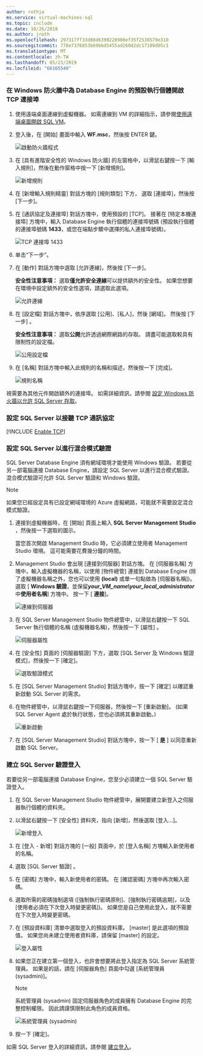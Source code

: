 ```yaml
---
author: rothja
ms.service: virtual-machines-sql
ms.topic: include
ms.date: 10/26/2018
ms.author: jroth
ms.openlocfilehash: 297317ff33d88d6390220980ef35f2538579e310
ms.sourcegitcommit: 778e7376853b69bbd5455ad260d2dc17109d05c1
ms.translationtype: MT
ms.contentlocale: zh-TW
ms.lasthandoff: 05/23/2019
ms.locfileid: "66165540"
---
```

### <a name="open-tcp-ports-in-the-windows-firewall-for-the-default-instance-of-the-database-engine"></a>在 Windows 防火牆中為 Database Engine 的預設執行個體開啟 TCP 連接埠
1. 使用遠端桌面連線到虛擬機器。 如需連線到 VM 的詳細指示，請參閱[使用遠端桌面開啟 SQL VM](../articles/virtual-machines/windows/sql/virtual-machines-windows-portal-sql-server-provision.md#remotedesktop)。
2. 登入後，在 [開始] 畫面中輸入 **WF.msc**，然後按 ENTER 鍵。
   
    ![啟動防火牆程式](./media/virtual-machines-sql-server-connection-steps/12Open-WF.png)
3. 在 [具有進階安全性的 Windows 防火牆] 的左窗格中，以滑鼠右鍵按一下 [輸入規則]，然後在動作窗格中按一下 [新增規則]。
   
    ![新增規則](./media/virtual-machines-sql-server-connection-steps/13New-FW-Rule.png)
4. 在 [新增輸入規則精靈] 對話方塊的 [規則類型] 下方， 選取 [連接埠]，然後按 [下一步]。
5. 在 [通訊協定及連接埠] 對話方塊中，使用預設的 [TCP]。 接著在 [特定本機連接埠] 方塊中，輸入 Database Engine 執行個體的連接埠號碼 (預設執行個體的連接埠號碼 **1433**，或您在端點步驟中選擇的私人連接埠號碼)。
   
    ![TCP 連接埠 1433](./media/virtual-machines-sql-server-connection-steps/14Port-1433.png)
6. 单击“下一步”。
7. 在 [動作] 對話方塊中選取 [允許連線]，然後按 [下一步]。
   
    **安全性注意事項：** 選取**僅允許安全連線**可以提供額外的安全性。 如果您想要在環境中設定額外的安全性選項，請選取此選項。
   
    ![允許連線](./media/virtual-machines-sql-server-connection-steps/15Allow-Connection.png)
8. 在 [設定檔] 對話方塊中，依序選取 [公用]、[私人]，然後 [網域]。 然後按 [下一步] 。
   
    **安全性注意事項：** 選取**公開**允許透過網際網路的存取。 請盡可能選取較具有限制性的設定檔。
   
    ![公用設定檔](./media/virtual-machines-sql-server-connection-steps/16Public-Private-Domain-Profile.png)
9. 在 [名稱] 對話方塊中輸入此規則的名稱和描述，然後按一下 [完成]。
   
    ![規則名稱](./media/virtual-machines-sql-server-connection-steps/17Rule-Name.png)

視需要為其他元件開啟額外的連接埠。 如需詳細資訊，請參閱 [設定 Windows 防火牆以允許 SQL Server 存取](https://msdn.microsoft.com/library/cc646023.aspx)。

### <a name="configure-sql-server-to-listen-on-the-tcp-protocol"></a>設定 SQL Server 以接聽 TCP 通訊協定

[!INCLUDE [Enable TCP](virtual-machines-sql-server-connection-tcp-protocol.md)]

### <a name="configure-sql-server-for-mixed-mode-authentication"></a>設定 SQL Server 以進行混合模式驗證
SQL Server Database Engine 須有網域環境才能使用 Windows 驗證。 若要從另一部電腦連接 Database Engine，請設定 SQL Server 以進行混合模式驗證。 混合模式驗證可允許 SQL Server 驗證和 Windows 驗證。

> [!NOTE]
> 如果您已經設定具有已設定網域環境的 Azure 虛擬網路，可能就不需要設定混合模式驗證。
> 
> 

1. 連接到虛擬機器時，在 [開始] 頁面上輸入 **SQL Server Management Studio** ，然後按一下選取的圖示。
   
    當您首次開啟 Management Studio 時，它必須建立使用者 Management Studio 環境。 這可能需要花費幾分鐘的時間。
2. Management Studio 會出現 [連接到伺服器] 對話方塊。 在 [伺服器名稱] 方塊中，輸入虛擬機器的名稱，以使用 [物件總管] 連接到 Database Engine (除了虛擬機器名稱之外，您也可以使用 **(local)** 或單一句點做為 [伺服器名稱])。 選取 [ **Windows 驗證**，並保留***your_VM_name\your_local_administrator***中**使用者名稱**] 方塊中。 按一下 [ **連接**]。
   
    ![連線到伺服器](./media/virtual-machines-sql-server-connection-steps/19Connect-to-Server.png)
3. 在 SQL Server Management Studio 物件總管中，以滑鼠右鍵按一下 SQL Server 執行個體的名稱 (虛擬機器名稱)，然後按一下 [屬性] 。
   
    ![伺服器屬性](./media/virtual-machines-sql-server-connection-steps/20Server-Properties.png)
4. 在 [安全性] 頁面的 [伺服器驗證] 下方，選取 [SQL Server 及 Windows 驗證模式]，然後按一下 [確定]。
   
    ![選取驗證模式](./media/virtual-machines-sql-server-connection-steps/21Mixed-Mode.png)
5. 在 [SQL Server Management Studio] 對話方塊中，按一下 [確定]  以確認重新啟動 SQL Server 的需求。
6. 在物件總管中，以滑鼠右鍵按一下伺服器，然後按一下 [重新啟動]。 (如果 SQL Server Agent 處於執行狀態，您也必須將其重新啟動。)
   
    ![重新啟動](./media/virtual-machines-sql-server-connection-steps/22Restart2.png)
7. 在 [SQL Server Management Studio] 對話方塊中，按一下 [ **是** ] 以同意重新啟動 SQL Server。

### <a name="create-sql-server-authentication-logins"></a>建立 SQL Server 驗證登入
若要從另一部電腦連接 Database Engine，您至少必須建立一個 SQL Server 驗證登入。

1. 在 SQL Server Management Studio 物件總管中，展開要建立新登入之伺服器執行個體的資料夾。
2. 以滑鼠右鍵按一下 [安全性] 資料夾，指向 [新增]，然後選取 [登入...]。
   
    ![新增登入](./media/virtual-machines-sql-server-connection-steps/23New-Login.png)
3. 在 [登入 - 新增] 對話方塊的 [一般] 頁面中，於 [登入名稱] 方塊輸入新使用者的名稱。
4. 選取 [SQL Server 驗證] 。
5. 在 [密碼]  方塊中，輸入新使用者的密碼。 在 [確認密碼]  方塊中再次輸入密碼。
6. 選取所需的密碼強制選項 ([強制執行密碼原則]、[強制執行密碼逾期]，以及 [使用者必須在下次登入時變更密碼])。 如果您是自己使用此登入，就不需要在下次登入時變更密碼。
7. 在 [預設資料庫] 清單中選取登入的預設資料庫。 [master] 是此選項的預設值。 如果您尚未建立使用者資料庫，請保留 [master] 的設定。
   
    ![登入屬性](./media/virtual-machines-sql-server-connection-steps/24Test-Login.png)
8. 如果您正在建立第一個登入，也許會想要將此登入指定為 SQL Server 系統管理員。 如果是的話，請在 [伺服器角色] 頁面中勾選 [系統管理員 (sysadmin)]。
   
   > [!NOTE]
   > 系統管理員 (sysadmin) 固定伺服器角色的成員擁有 Database Engine 的完整控制權限。 因此請謹慎限制此角色的成員資格。
   > 
   > 
   
   ![系統管理員 (sysadmin)](./media/virtual-machines-sql-server-connection-steps/25sysadmin.png)
9. 按一下 [確定]。

如需 SQL Server 登入的詳細資訊，請參閱 [建立登入](https://msdn.microsoft.com/library/aa337562.aspx)。

